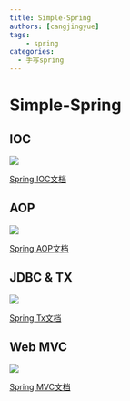 ```yaml
---
title: Simple-Spring
authors: [cangjingyue]
tags: 
    - spring
categories:
  - 手写spring
---
```


# Simple-Spring


## IOC

![](https://cangjingyue.oss-cn-hangzhou.aliyuncs.com/2025/01/20/17373606327117.jpg)

[Spring IOC文档](../Spring-IOC.md)


## AOP

![](https://cangjingyue.oss-cn-hangzhou.aliyuncs.com/2025/01/20/17373610637080.jpg)


[Spring AOP文档](../Spring-AOP.md)


## JDBC & TX

![](https://cangjingyue.oss-cn-hangzhou.aliyuncs.com/2025/01/20/17373611105214.jpg)

[Spring Tx文档](../Spring-tx.md)


## Web MVC

![](https://cangjingyue.oss-cn-hangzhou.aliyuncs.com/2025/01/20/17373611668525.jpg)


[Spring MVC文档](../Spring-MVC.md)



